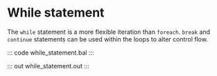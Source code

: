 # While statement

The `while` statement is a more flexible iteration than `foreach`. `break` and `continue` statements
can be used within the loops to alter control flow.

::: code while_statement.bal :::

::: out while_statement.out :::